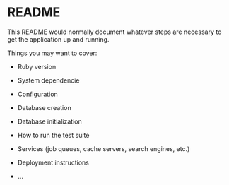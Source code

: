 # README

This README would normally document whatever steps are necessary to get the
application up and running.

Things you may want to cover:

* Ruby version


* System dependencie

* Configuration

* Database creation

* Database initialization

* How to run the test suite

* Services (job queues, cache servers, search engines, etc.)

* Deployment instructions

* ...
